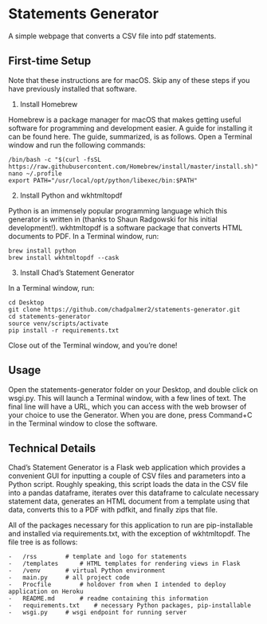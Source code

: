 # Statements Generator

A simple webpage that converts a CSV file into pdf statements.

## First-time Setup

Note that these instructions are for macOS. Skip any of these steps if you have previously installed that software.

1.	Install Homebrew

Homebrew is a package manager for macOS that makes getting useful software for programming and development easier. A guide for installing it can be found here. The guide, summarized, is as follows. Open a Terminal window and run the following commands:

```
/bin/bash -c "$(curl -fsSL https://raw.githubusercontent.com/Homebrew/install/master/install.sh)"
nano ~/.profile
export PATH="/usr/local/opt/python/libexec/bin:$PATH"
```

2.	Install Python and wkhtmltopdf

Python is an immensely popular programming language which this generator is written in (thanks to Shaun Radgowski for his initial development!). wkhtmltopdf is a software package that converts HTML documents to PDF. In a Terminal window, run:

```
brew install python
brew install wkhtmltopdf --cask
```

3.	Install Chad’s Statement Generator

In a Terminal window, run:

```
cd Desktop
git clone https://github.com/chadpalmer2/statements-generator.git
cd statements-generator
source venv/scripts/activate
pip install -r requirements.txt
```

Close out of the Terminal window, and you’re done!

## Usage

Open the statements-generator folder on your Desktop, and double click on wsgi.py. This will launch a Terminal window, with a few lines of text. The final line will have a URL, which you can access with the web browser of your choice to use the Generator. When you are done, press Command+C in the Terminal window to close the software.

## Technical Details

Chad’s Statement Generator is a Flask web application which provides a convenient GUI for inputting a couple of CSV files and parameters into a Python script. Roughly speaking, this script loads the data in the CSV file into a pandas dataframe, iterates over this dataframe to calculate necessary statement data, generates an HTML document from a template using that data, converts this to a PDF with pdfkit, and finally zips that file.

All of the packages necessary for this application to run are pip-installable and installed via requirements.txt, with the exception of wkhtmltopdf. The file tree is as follows:

```
-	/rss 		# template and logo for statements
-	/templates 		# HTML templates for rendering views in Flask
-	/venv 		# virtual Python environment
-	main.py		# all project code
-	Procfile		# holdover from when I intended to deploy application on Heroku
-	README.md		# readme containing this information
-	requirements.txt 	# necessary Python packages, pip-installable
-	wsgi.py		# wsgi endpoint for running server	
```
